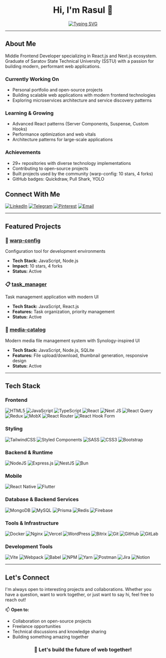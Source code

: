 <div align="center">

# Hi, I'm Rasul 👋

[![Typing SVG](https://readme-typing-svg.herokuapp.com?font=Fira+Code&pause=1000&color=2E9EF7&center=true&vCenter=true&width=435&lines=Middle+Frontend+Developer;React.js+%2B+Next.js+Specialist;Building+Modern+Web+Applications)](https://git.io/typing-svg)

</div>

---

## About Me
Middle Frontend Developer specializing in React.js and Next.js ecosystem. Graduate of Saratov State Technical University (SSTU) with a passion for building modern, performant web applications.

### Currently Working On
- Personal portfolio and open-source projects
- Building scalable web applications with modern frontend technologies
- Exploring microservices architecture and service discovery patterns

### Learning & Growing
- Advanced React patterns (Server Components, Suspense, Custom Hooks)
- Performance optimization and web vitals
- Architecture patterns for large-scale applications

### Achievements
- 29+ repositories with diverse technology implementations
- Contributing to open-source projects
- Built projects used by the community (warp-config: 10 stars, 4 forks)
- GitHub badges: Quickdraw, Pull Shark, YOLO

## Connect With Me
[![LinkedIn](https://img.shields.io/badge/LinkedIn-%230077B5.svg?logo=linkedin&logoColor=white)](https://www.linkedin.com/in/rasul-khattaev-27a55a349)
[![Telegram](https://img.shields.io/badge/Telegram-2CA5E0?logo=telegram&logoColor=white)](https://t.me/Nidhogg_0)
[![Pinterest](https://img.shields.io/badge/Pinterest-%23E60023.svg?logo=Pinterest&logoColor=white)](https://pinterest.com/RAZEX0LOL)
[![Email](https://img.shields.io/badge/Email-D14836?logo=gmail&logoColor=white)](mailto:rkhattaev@yandex.ru)

---

## Featured Projects

### 🎯 [warp-config](https://github.com/RAZEX0LOL/warp-config)
Configuration tool for development environments
- **Tech Stack:** JavaScript, Node.js
- **Impact:** 10 stars, 4 forks
- **Status:** Active

### 📋 [task_manager](https://github.com/RAZEX0LOL/task_manager)
Task management application with modern UI
- **Tech Stack:** JavaScript, React.js
- **Features:** Task organization, priority management
- **Status:** Active

### 📁 [media-catalog](https://github.com/RAZEX0LOL/media-catalog)
Modern media file management system with Synology-inspired UI
- **Tech Stack:** JavaScript, Node.js, SQLite
- **Features:** File upload/download, thumbnail generation, responsive design
- **Status:** Active

---

## Tech Stack

### Frontend
![HTML5](https://img.shields.io/badge/html5-%23E34F26.svg?style=for-the-badge&logo=html5&logoColor=white)
![JavaScript](https://img.shields.io/badge/javascript-%23323330.svg?style=for-the-badge&logo=javascript&logoColor=%23F7DF1E)
![TypeScript](https://img.shields.io/badge/typescript-%23007ACC.svg?style=for-the-badge&logo=typescript&logoColor=white)
![React](https://img.shields.io/badge/react-%2320232a.svg?style=for-the-badge&logo=react&logoColor=%2361DAFB)
![Next JS](https://img.shields.io/badge/Next-black?style=for-the-badge&logo=next.js&logoColor=white)
![React Query](https://img.shields.io/badge/-React%20Query-FF4154?style=for-the-badge&logo=react%20query&logoColor=white)
![Redux](https://img.shields.io/badge/redux-%23593d88.svg?style=for-the-badge&logo=redux&logoColor=white)
![MobX](https://img.shields.io/badge/MobX-FF9955?style=for-the-badge&logo=mobx&logoColor=white)
![React Router](https://img.shields.io/badge/React_Router-CA4245?style=for-the-badge&logo=react-router&logoColor=white)
![React Hook Form](https://img.shields.io/badge/React%20Hook%20Form-%23EC5990.svg?style=for-the-badge&logo=reacthookform&logoColor=white)

### Styling
![TailwindCSS](https://img.shields.io/badge/tailwindcss-%2338B2AC.svg?style=for-the-badge&logo=tailwind-css&logoColor=white)
![Styled Components](https://img.shields.io/badge/styled--components-DB7093?style=for-the-badge&logo=styled-components&logoColor=white)
![SASS](https://img.shields.io/badge/SASS-hotpink.svg?style=for-the-badge&logo=SASS&logoColor=white)
![CSS3](https://img.shields.io/badge/css3-%231572B6.svg?style=for-the-badge&logo=css3&logoColor=white)
![Bootstrap](https://img.shields.io/badge/bootstrap-%238511FA.svg?style=for-the-badge&logo=bootstrap&logoColor=white)

### Backend & Runtime
![NodeJS](https://img.shields.io/badge/node.js-6DA55F?style=for-the-badge&logo=node.js&logoColor=white)
![Express.js](https://img.shields.io/badge/express.js-%23404d59.svg?style=for-the-badge&logo=express&logoColor=%2361DAFB)
![NestJS](https://img.shields.io/badge/nestjs-%23E0234E.svg?style=for-the-badge&logo=nestjs&logoColor=white)
![Bun](https://img.shields.io/badge/Bun-%23000000.svg?style=for-the-badge&logo=bun&logoColor=white)

### Mobile
![React Native](https://img.shields.io/badge/react_native-%2320232a.svg?style=for-the-badge&logo=react&logoColor=%2361DAFB)
![Flutter](https://img.shields.io/badge/Flutter-%2302569B.svg?style=for-the-badge&logo=Flutter&logoColor=white)

### Database & Backend Services
![MongoDB](https://img.shields.io/badge/MongoDB-%234ea94b.svg?style=for-the-badge&logo=mongodb&logoColor=white)
![MySQL](https://img.shields.io/badge/mysql-4479A1.svg?style=for-the-badge&logo=mysql&logoColor=white)
![Prisma](https://img.shields.io/badge/Prisma-3982CE?style=for-the-badge&logo=Prisma&logoColor=white)
![Redis](https://img.shields.io/badge/redis-%23DD0031.svg?style=for-the-badge&logo=redis&logoColor=white)
![Firebase](https://img.shields.io/badge/firebase-%23039BE5.svg?style=for-the-badge&logo=firebase)

### Tools & Infrastructure
![Docker](https://img.shields.io/badge/docker-%230db7ed.svg?style=for-the-badge&logo=docker&logoColor=white)
![Nginx](https://img.shields.io/badge/nginx-%23009639.svg?style=for-the-badge&logo=nginx&logoColor=white)
![Vercel](https://img.shields.io/badge/vercel-%23000000.svg?style=for-the-badge&logo=vercel&logoColor=white)
![WordPress](https://img.shields.io/badge/WordPress-%23117AC9.svg?style=for-the-badge&logo=WordPress&logoColor=white)
![Bitrix](https://img.shields.io/badge/Bitrix-0E4D92?style=for-the-badge&logo=1c&logoColor=white)
![Git](https://img.shields.io/badge/git-%23F05033.svg?style=for-the-badge&logo=git&logoColor=white)
![GitHub](https://img.shields.io/badge/github-%23121011.svg?style=for-the-badge&logo=github&logoColor=white)
![GitLab](https://img.shields.io/badge/gitlab-%23181717.svg?style=for-the-badge&logo=gitlab&logoColor=white)

### Development Tools
![Vite](https://img.shields.io/badge/vite-%23646CFF.svg?style=for-the-badge&logo=vite&logoColor=white)
![Webpack](https://img.shields.io/badge/webpack-%238DD6F9.svg?style=for-the-badge&logo=webpack&logoColor=black)
![Babel](https://img.shields.io/badge/Babel-F9DC3e?style=for-the-badge&logo=babel&logoColor=black)
![NPM](https://img.shields.io/badge/NPM-%23CB3837.svg?style=for-the-badge&logo=npm&logoColor=white)
![Yarn](https://img.shields.io/badge/yarn-%232C8EBB.svg?style=for-the-badge&logo=yarn&logoColor=white)
![Postman](https://img.shields.io/badge/Postman-FF6C37?style=for-the-badge&logo=postman&logoColor=white)
![Jira](https://img.shields.io/badge/jira-%230A0FFF.svg?style=for-the-badge&logo=jira&logoColor=white)
![Notion](https://img.shields.io/badge/Notion-%23000000.svg?style=for-the-badge&logo=notion&logoColor=white)

---

## Let's Connect

I'm always open to interesting projects and collaborations. Whether you have a question, want to work together, or just want to say hi, feel free to reach out!

📫 **Open to:**
- Collaboration on open-source projects
- Freelance opportunities
- Technical discussions and knowledge sharing
- Building something amazing together

<div align="center">

### 🤝 Let's build the future of web together!

</div>
